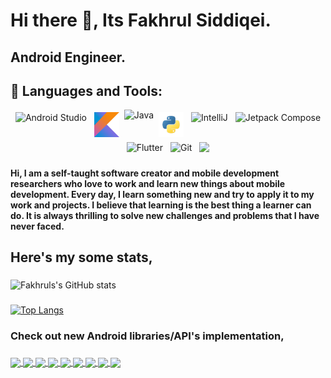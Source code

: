 <p align="center">
  <h1> Hi there 👋, Its Fakhrul Siddiqei.</h1>    
  <h2> Android Engineer.</h2>
</p>

## 🧰 Languages and Tools:
<p align="center">
<img src="https://t-images.imgix.net/https%3A%2F%2Fstatic.t-cdn.net%2F5ea3e4a6fccadd392f62a083%2Fposts%2F5f9848f63f6c32345a2209bb%2F5f9848f63f6c32345a2209bb_46084.png?width=1240&w=1240&auto=format%2Ccompress&ixlib=js-2.3.1&s=240c2aea60f466a4835a82d57d61af67" alt="Android Studio" height="40" style="vertical-align:top; margin:4px">
<img src="https://raw.githubusercontent.com/github/explore/80688e429a7d4ef2fca1e82350fe8e3517d3494d/topics/kotlin/kotlin.png" alt="Kotlin" height="40" style="vertical-align:top; margin:4px">
<img src="https://1000logos.net/wp-content/uploads/2020/09/Java-Logo.png" alt="Java" height="40" style="vertical-align:top; margin:0px">
<img src="https://raw.githubusercontent.com/github/explore/80688e429a7d4ef2fca1e82350fe8e3517d3494d/topics/python/python.png" alt="Python" height="40" style="vertical-align:top; margin:4px">
<img src="https://upload.wikimedia.org/wikipedia/commons/thumb/9/9c/IntelliJ_IDEA_Icon.svg/2048px-IntelliJ_IDEA_Icon.svg.png" alt="IntelliJ" height="40" style="vertical-align:top; margin:4px">
<img src="https://3.bp.blogspot.com/-VVp3WvJvl84/X0Vu6EjYqDI/AAAAAAAAPjU/ZOMKiUlgfg8ok8DY8Hc-ocOvGdB0z86AgCLcBGAsYHQ/s1600/jetpack%2Bcompose%2Bicon_RGB.png" alt="Jetpack Compose" height="40" style="vertical-align:top; margin:4px">
<img src="https://p.kindpng.com/picc/s/355-3557482_flutter-logo-png-transparent-png.png" alt="Flutter" height="40" style="vertical-align:top; margin:4px">
  
<img src="https://engineering.procore.com/content/images/2016/11/git-logo.png" alt="Git" height="40" style="vertical-align:top; margin:4px">
<img src="https://encrypted-tbn0.gstatic.com/images?q=tbn:ANd9GcR0cZ3c078fwqLTXb0nYTu1h-ImJjrGxKDDGTPRwzcMU4G7cui-WSydUScZcwMShYuF300&usqp=CAU" height="40" style="vertical-align:top; margin:4px">
</p>
<h4> Hi, I am a self-taught software creator and mobile development researchers who love to work and learn new things about mobile development. Every day, I learn something new and try to apply it to my work and projects. I believe that learning is the best thing a learner can do. It is always thrilling to solve new challenges and problems that I have never faced. </h4> 

## Here's my some stats,

### 
![Fakhruls's GitHub stats](https://github-readme-stats.vercel.app/api?username=fakhrulasa&show_icons=true&theme=cobalt)
### 
[![Top Langs](https://github-readme-stats.vercel.app/api/top-langs/?username=fakhrulasa&exclude_repo=okkhor-Bangla-ANSI-converter,My-Portfolio-Website,TOOLkit,COROMAP,BEUMAN-PRANOBANDHU,AutomaticMobileAuth,anagram,wd2DiceGame,CalculatorWD2,Workshopday1,RecycleviewTrainingClass391&layout=compact&theme=radical)](https://github.com/fakhrulasa/github-readme-stats)
### 
### 
### Check out new Android libraries/API's implementation,
### 
### 
<a href="https://github.com/FakhrulASA/RealmDB-Imp">
  <img align="center" src="https://github-readme-stats.vercel.app/api/pin/?username=fakhrulasa&repo=RealmDB-Imp"/>
</a>
<a href="https://github.com/FakhrulASA/Hilt-x-Retrofit">
  <img align="center" src="https://github-readme-stats.vercel.app/api/pin/?username=fakhrulasa&repo=Hilt-x-Retrofit" />
</a>
<a href="https://github.com/FakhrulASA/Jetpack-Navigation-Component">
  <img align="center" src="https://github-readme-stats.vercel.app/api/pin/?username=fakhrulasa&repo=Jetpack-Navigation-Component" />
</a>
<a href="https://github.com/FakhrulASA/ROOMDB_Demo">
  <img align="center" src="https://github-readme-stats.vercel.app/api/pin/?username=fakhrulasa&repo=ROOMDB_Demo" />
</a>
<a href="https://github.com/FakhrulASA/Work-Workmanager-Imp">
  <img align="center" src="https://github-readme-stats.vercel.app/api/pin/?username=fakhrulasa&repo=Work-Workmanager-Imp" />
</a>
<a href="https://github.com/FakhrulASA/Message-Retriever-With-ViewBinding">
  <img align="center" src="https://github-readme-stats.vercel.app/api/pin/?username=fakhrulasa&repo=Message-Retriever-DataViewbinding" />
</a>
<a href="https://github.com/FakhrulASA/Firebase-In-App-Messaging">
  <img align="center" src="https://github-readme-stats.vercel.app/api/pin/?username=fakhrulasa&repo=Firebase-In-App-Messaging" />
</a>

<a href="https://github.com/FakhrulASA/camerax-imp">
  <img align="center" src="https://github-readme-stats.vercel.app/api/pin/?username=fakhrulasa&repo=camerax-imp" />
</a>
<a href="https://github.com/FakhrulASA/Widgets-android">
  <img align="center" src="https://github-readme-stats.vercel.app/api/pin/?username=fakhrulasa&repo=Widgets-android" />
</a>














